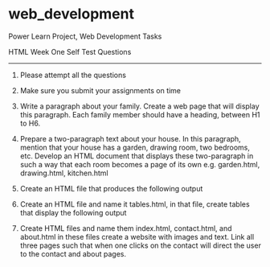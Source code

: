 # web_development
Power Learn Project, Web Development Tasks


HTML Week One Self Test Questions
________________________________________
1.	Please attempt all the questions
2.	Make sure you submit your assignments on time
1. Write a paragraph about your family. Create a web page that will display this paragraph. Each family member should have a heading, between H1 to H6.

2. Prepare a two-paragraph text about your house. In this paragraph, mention that your house has a garden, drawing room, two bedrooms, etc. Develop an HTML document that displays these two-paragraph in such a way that each room becomes a page of its own e.g. garden.html, drawing.html, kitchen.html

3. Create an HTML file that produces the following output
 

4. Create an HTML file and name it tables.html, in that file, create tables that display the following output
 

5. Create HTML files and name them index.html, contact.html, and about.html in these files create a website with images and text. Link all three pages such that when one clicks on the contact will direct the user to the contact and about pages.

